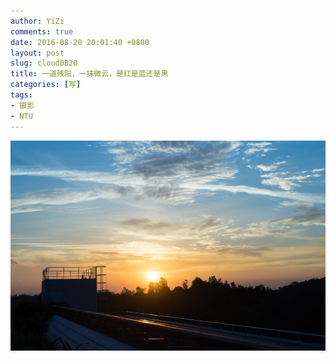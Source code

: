 ```yaml
---
author: YiZi
comments: true
date: 2016-08-20 20:01:40 +0800
layout: post
slug: cloud0820
title: 一道残阳，一抹微云，是红是蓝还是黑
categories: [写]
tags:
- 摄影
- NTU
---
```

<a href="/public/images/08202.jpg" data-lightbox="cloud0820" data-title="一道残阳，一抹微云，是红是蓝还是黑">
<img src="/public/images/08202.jpg"></a>
